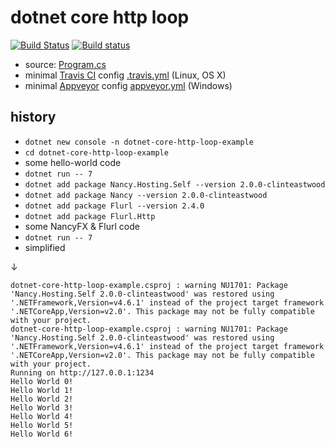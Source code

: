 dotnet core http loop
=====================

[![Build Status](https://travis-ci.org/d-led/dotnet-core-http-loop-example.svg?branch=master)](https://travis-ci.org/d-led/dotnet-core-http-loop-example) [![Build status](https://ci.appveyor.com/api/projects/status/8x0lt0b769alqvi0?svg=true)](https://ci.appveyor.com/project/d-led/dotnet-core-http-loop-example)

- source: [Program.cs](Program.cs)
- minimal [Travis CI](https://travis-ci.org/) config [.travis.yml](.travis.yml) (Linux, OS X)
- minimal [Appveyor](https://www.appveyor.com/) config [appveyor.yml](appveyor.yml) (Windows)

history
-------

- `dotnet new console -n dotnet-core-http-loop-example`
- `cd dotnet-core-http-loop-example`
- some hello-world code
- `dotnet run -- 7`
- `dotnet add package Nancy.Hosting.Self --version 2.0.0-clinteastwood`
- `dotnet add package Nancy --version 2.0.0-clinteastwood`
- `dotnet add package Flurl --version 2.4.0`
- `dotnet add package Flurl.Http`
- some NancyFX & Flurl code
- `dotnet run -- 7`
- simplified

&darr;

```
dotnet-core-http-loop-example.csproj : warning NU1701: Package 'Nancy.Hosting.Self 2.0.0-clinteastwood' was restored using '.NETFramework,Version=v4.6.1' instead of the project target framework '.NETCoreApp,Version=v2.0'. This package may not be fully compatible with your project.
dotnet-core-http-loop-example.csproj : warning NU1701: Package 'Nancy.Hosting.Self 2.0.0-clinteastwood' was restored using '.NETFramework,Version=v4.6.1' instead of the project target framework '.NETCoreApp,Version=v2.0'. This package may not be fully compatible with your project.
Running on http://127.0.0.1:1234
Hello World 0!
Hello World 1!
Hello World 2!
Hello World 3!
Hello World 4!
Hello World 5!
Hello World 6!
```

